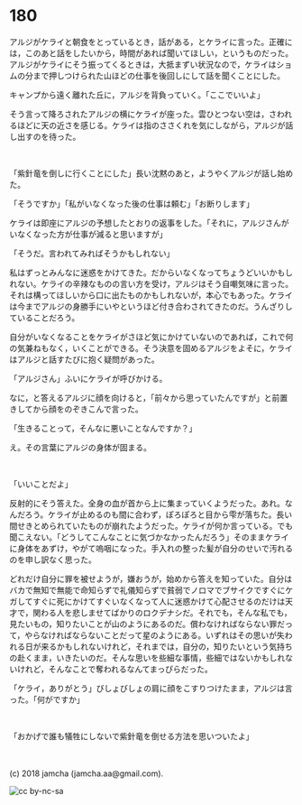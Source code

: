 # 180

アルジがケライと朝食をとっているとき，話がある，とケライに言った。正確には，このあと話をしたいから，時間があれば聞いてほしい，というものだった。アルジがケライにそう振ってくるときは，大抵まずい状況なので，ケライはショムの分まで押しつけられた山ほどの仕事を後回しにして話を聞くことにした。  

キャンプから遠く離れた丘に，アルジを背負っていく。「ここでいいよ」  

そう言って降ろされたアルジの横にケライが座った。雲ひとつない空は，さわれるほどに天の近さを感じる。ケライは指のささくれを気にしながら，アルジが話し出すのを待った。  

<br>  

「紫針竜を倒しに行くことにした」長い沈黙のあと，ようやくアルジが話し始めた。  

「そうですか」「私がいなくなった後の仕事は頼む」「お断りします」  

ケライは即座にアルジの予想したとおりの返事をした。「それに，アルジさんがいなくなった方が仕事が減ると思いますが」  

「そうだ。言われてみればそうかもしれない」  

私はずっとみんなに迷惑をかけてきた。だからいなくなってちょうどいいかもしれない。ケライの辛辣なものの言い方を受け，アルジはそう自嘲気味に言った。それは構ってほしいから口に出たものかもしれないが，本心でもあった。ケライは今までアルジの身勝手にいやというほど付き合わされてきたのだ。うんざりしていることだろう。  

自分がいなくなることをケライがさほど気にかけていないのであれば，これで何の気兼ねもなく，いくことができる。そう決意を固めるアルジをよそに，ケライはアルジと話すたびに抱く疑問があった。  

「アルジさん」ふいにケライが呼びかける。  

なに，と答えるアルジに顔を向けると，「前々から思っていたんですが」と前置きしてから顔をのぞきこんで言った。  

「生きることって，そんなに悪いことなんですか？」  

え。その言葉にアルジの身体が固まる。  

<br>  

「いいことだよ」  

反射的にそう答えた。全身の血が首から上に集まっていくようだった。あれ。なんだろう。ケライが止めるのも間に合わず，ぽろぽろと目から雫が落ちた。長い間せきとめられていたものが崩れたようだった。ケライが何か言っている。でも聞こえない。「どうしてこんなことに気づかなかったんだろう」そのままケライに身体をあずけ，やがて嗚咽になった。手入れの整った髪が自分のせいで汚れるのを申し訳なく思った。  

どれだけ自分に罪を被せようが，嫌おうが，始めから答えを知っていた。自分はバカで無知で無能で命知らずで礼儀知らずで貧弱でノロマでブサイクですぐにケガしてすぐに死にかけてすぐいなくなって人に迷惑かけて心配させるのだけは天才で，関わる人を悲しませてばかりのロクデナシだ。それでも，そんな私でも，見たいもの，知りたいことが山のようにあるのだ。償わなければならない罪だって，やらなければならないことだって星のようにある。いずれはその思いが失われる日が来るかもしれないけれど，それまでは，自分の，知りたいという気持ちの赴くまま，いきたいのだ。そんな思いを些細な事情，些細ではないかもしれないけれど，そんなことで奪われるなんてまっぴらだった。  

「ケライ，ありがとう」びしょびしょの肩に顔をこすりつけたまま，アルジは言った。「何がですか」  

<br>  

「おかげで誰も犠牲にしないで紫針竜を倒せる方法を思いついたよ」  

<br>  
<br>  
(c) 2018 jamcha (jamcha.aa@gmail.com).  

![cc by-nc-sa](https://i.creativecommons.org/l/by-nc-sa/4.0/88x31.png)
